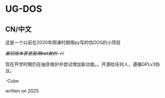 # UG-DOS
## CN/中文
这是一个以前在2020年网课时期用py写的伪DOS的小项目

*~~最初版本甚至是用bat做的（（~~*

现在开学时期仍在抽空维护并尝试增加新功能。。开源给任何人，遵循GPLv3协议。

-Cube

written on 2025
